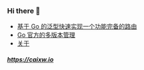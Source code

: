 <!-- 当前文件由 blogit 自动生成，请勿手动修改！ -->

### Hi there 👋

- [基于 Go 的泛型快速实现一个功能完备的路由](https://caixw.io/posts/2022/build-go-router-with-generics.html)
- [Go 官方的多版本管理](https://caixw.io/posts/2021/go-dl.html)
- [关于](https://caixw.io/posts/about.html)

##### <https://caixw.io>
